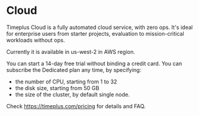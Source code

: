 # Cloud

Timeplus Cloud is a fully automated cloud service, with zero ops. It's ideal for enterprise users from starter projects, evaluation to mission-critical workloads without ops.

Currently it is available in us-west-2 in AWS region.

You can start a 14-day free trial without binding a credit card. You can subscribe the Dedicated plan any time, by specifying:

- the number of CPU, starting from 1 to 32
- the disk size, starting from 50 GB
- the size of the cluster, by default single node.

Check https://timeplus.com/pricing for details and FAQ.

